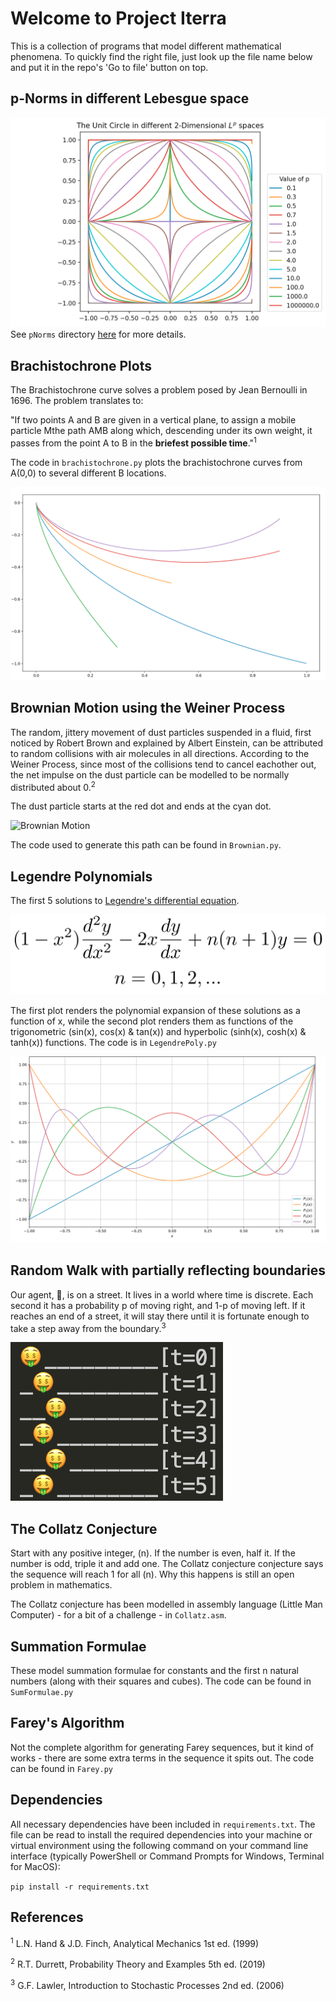 # Welcome to Project Iterra

This is a collection of programs that model different mathematical phenomena. To quickly find the right file, just look up the file name below and put it in the repo's 'Go to file' button on top.

## p-Norms in different Lebesgue space
![Unit Circles](./images/UnitCircles.png)
See `pNorms` directory [here](pNorms) for more details.


## Brachistochrone Plots
The Brachistochrone curve solves a problem posed by Jean Bernoulli in 1696. The problem translates to:

"If two points A and B are given in a vertical plane, to assign a mobile particle Mthe path AMB along which, descending under
its own weight, it passes from the point A to B in the **briefest possible time**."<sup>1</sup>

The code in `brachistochrone.py` plots the brachistochrone curves from A(0,0) to several different B locations.

![Brachistochrone plots](./images/Brach.png)

## Brownian Motion using the Weiner Process
The random, jittery movement of dust particles suspended in a fluid, first noticed by Robert Brown and explained by Albert Einstein, can be attributed to random collisions with air molecules in all directions. According to the Weiner Process, since most of the collisions tend to cancel eachother out, the net impulse on the dust particle can be modelled to be normally distributed about 0.<sup>2</sup>

The dust particle starts at the red dot and ends at the cyan dot.

![Brownian Motion](./images/brownian.gif)

The code used to generate this path can be found in `Brownian.py`.

## Legendre Polynomials
The first 5 solutions to [Legendre's differential equation](https://en.wikipedia.org/wiki/Legendre_polynomials#Definition_via_differential_equation).

![Legendre's differntial equation](./images/LegDiffEqn.png)

The first plot renders the polynomial expansion of these solutions as a function of x, while the second plot renders them as functions of the trigonometric (sin(x), cos(x) & tan(x)) and hyperbolic (sinh(x), cosh(x) & tanh(x)) functions. The code is in `LegendrePoly.py`

![Legendre polynomials](./images/LegPoly.png)


## Random Walk with partially reflecting boundaries
Our agent, 🤑, is on a street. It lives in a world where time is discrete. Each second it has a probability p of moving right, and 1-p of moving left. If it reaches an end of a street, it will stay there until it is fortunate enough to take a step away from the boundary.<sup>3</sup>

![Random Walk Terminal Output](./images/RandomWalk_terminal.jpg)

## The Collatz Conjecture
Start with any positive integer, \(n\). If the number is even, half it. If the number is odd, triple it and add one. The Collatz conjecture conjecture says the sequence will reach 1 for all \(n\). Why this happens is still an open problem in mathematics.

The Collatz conjecture has been modelled in assembly language (Little Man Computer) - for a bit of a challenge - in `Collatz.asm`.

## Summation Formulae
These model summation formulae for constants and the first n natural numbers (along with their squares and cubes). The code can be found in `SumFormulae.py`

## Farey's Algorithm
Not the complete algorithm for generating Farey sequences, but it kind of works - there are some extra terms in the sequence it spits out. The code can be found in `Farey.py`

## Dependencies
All necessary dependencies have been included in `requirements.txt`. The file can be read to install the required dependencies into your machine or virtual environment using the following command on your command line interface (typically PowerShell or Command Prompts for Windows, Terminal for MacOS):

`pip install -r requirements.txt`

## References
<sup>1</sup> L.N. Hand & J.D. Finch, Analytical Mechanics 1st ed. (1999)

<sup>2</sup> R.T. Durrett, Probability Theory and Examples 5th ed. (2019)

<sup>3</sup> G.F. Lawler, Introduction to Stochastic Processes 2nd ed. (2006)

